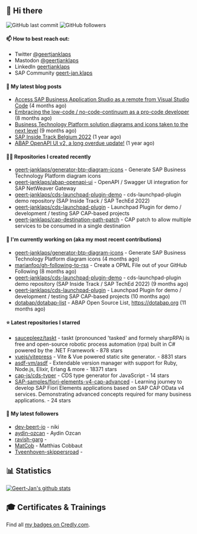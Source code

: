 ## 👋 Hi there 



![GitHub last commit](https://img.shields.io/github/last-commit/geert-janklaps/geert-janklaps?label=updated)
![GitHub followers](https://img.shields.io/github/followers/geert-janklaps?label=GitHub%20followers)

#### 📫 How to best reach out: 
- Twitter [@geertjanklaps](https://twitter.com/geertjanklaps)
- Mastodon [@geertjanklaps](https://saptodon.org/@geertjanklaps)
- LinkedIn [geertjanklaps](https://www.linkedin.com/in/geertjanklaps/)
- SAP Community [geert-jan.klaps](https://people.sap.com/geert-jan.klaps)

#### 📖 My latest blog posts
- [Access SAP Business Application Studio as a remote from Visual Studio Code](https://blogs.sap.com/?p=1753884) (4 months ago)
- [Embracing the low-code / no-code-continuum as a pro-code developer](https://blogs.sap.com/?p=1665373) (8 months ago)
- [Business Technology Platform solution diagrams and icons taken to the next level](https://blogs.sap.com/?p=1655751) (9 months ago)
- [SAP Inside Track Belgium 2022](https://blogs.sap.com/2022/06/09/sap-inside-track-belgium-2022/) (1 year ago)
- [ABAP OpenAPI UI v2, a long overdue update!](https://blogs.sap.com/?p=1519083) (1 year ago)

#### 👨‍💻 Repositories I created recently

- [geert-janklaps/generator-btp-diagram-icons](https://github.com/geert-janklaps/generator-btp-diagram-icons) - Generate SAP Business Technology Platform diagram icons
- [geert-janklaps/abap-openapi-ui](https://github.com/geert-janklaps/abap-openapi-ui) - OpenAPI / Swagger UI integration for SAP NetWeaver Gateway
- [geert-janklaps/cds-launchpad-plugin-demo](https://github.com/geert-janklaps/cds-launchpad-plugin-demo) - cds-launchpad-plugin demo repository (SAP Inside Track / SAP TechEd 2022)
- [geert-janklaps/cds-launchpad-plugin](https://github.com/geert-janklaps/cds-launchpad-plugin) - Launchpad Plugin for demo / development / testing SAP CAP-based projects
- [geert-janklaps/cap-destination-path-patch](https://github.com/geert-janklaps/cap-destination-path-patch) - CAP patch to allow multiple services to be consumed in a single destination

#### 👷 I'm currently working on (aka my most recent contributions)

- [geert-janklaps/generator-btp-diagram-icons](https://github.com/geert-janklaps/generator-btp-diagram-icons) - Generate SAP Business Technology Platform diagram icons (4 months ago)
- [marianfoo/gh-following-to-rss](https://github.com/marianfoo/gh-following-to-rss) - Create a OPML File out of your GitHub Following (8 months ago)
- [geert-janklaps/cds-launchpad-plugin-demo](https://github.com/geert-janklaps/cds-launchpad-plugin-demo) - cds-launchpad-plugin demo repository (SAP Inside Track / SAP TechEd 2022) (9 months ago)
- [geert-janklaps/cds-launchpad-plugin](https://github.com/geert-janklaps/cds-launchpad-plugin) - Launchpad Plugin for demo / development / testing SAP CAP-based projects (10 months ago)
- [dotabap/dotabap-list](https://github.com/dotabap/dotabap-list) - ABAP Open Source List, https://dotabap.org (11 months ago)

#### ⭐ Latest repositories I starred

- [saucepleez/taskt](https://github.com/saucepleez/taskt) - taskt (pronounced &#39;tasked&#39; and formely sharpRPA) is free and open-source robotic process automation (rpa) built in C# powered by the .NET Framework - 878 stars
- [vuejs/vitepress](https://github.com/vuejs/vitepress) - Vite &amp; Vue powered static site generator. - 8831 stars
- [asdf-vm/asdf](https://github.com/asdf-vm/asdf) - Extendable version manager with support for Ruby, Node.js, Elixir, Erlang &amp; more - 18371 stars
- [cap-js/cds-typer](https://github.com/cap-js/cds-typer) - CDS type generator for JavaScript - 14 stars
- [SAP-samples/fiori-elements-v4-cap-advanced](https://github.com/SAP-samples/fiori-elements-v4-cap-advanced) - Learning journey to develop SAP Fiori Elements applications based on SAP CAP OData v4 services. Demonstrating advanced concepts required for many business applications. - 24 stars

#### 👥 My latest followers

- [dev-beert-io](https://github.com/dev-beert-io) - niki
- [aydin-ozcan](https://github.com/aydin-ozcan) - Aydin Ozcan
- [ravish-garg](https://github.com/ravish-garg) - 
- [MatCob](https://github.com/MatCob) - Matthias Cobbaut
- [Tveenhoven-skippersroad](https://github.com/Tveenhoven-skippersroad) - 


## 📊 Statistics

[![Geert-Jan's github stats](https://github-readme-stats.vercel.app/api?username=geert-janklaps&show_icons=true&count_private=true)](https://github.com/geert-janklaps)

## 🎓 Certificates & Trainings

<!--START_SECTION:badges-->
<!--END_SECTION:badges-->

Find all [my badges on Credly.com](https://www.credly.com/users/geert-jan-klaps/badges).

